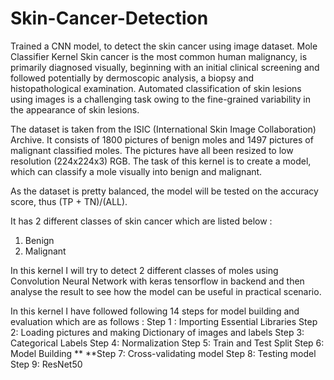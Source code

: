 # Skin-Cancer-Detection
Trained a CNN model, to detect the skin cancer using image dataset.
Mole Classifier Kernel
Skin cancer is the most common human malignancy, is primarily diagnosed visually, beginning with an initial clinical screening and followed potentially by dermoscopic analysis, a biopsy and histopathological examination. Automated classification of skin lesions using images is a challenging task owing to the fine-grained variability in the appearance of skin lesions.

The dataset is taken from the ISIC (International Skin Image Collaboration) Archive. It consists of 1800 pictures of benign moles and 1497 pictures of malignant classified moles. The pictures have all been resized to low resolution (224x224x3) RGB. The task of this kernel is to create a model, which can classify a mole visually into benign and malignant.

As the dataset is pretty balanced, the model will be tested on the accuracy score, thus (TP + TN)/(ALL).

It has 2 different classes of skin cancer which are listed below :
1. Benign
2. Malignant

In this kernel I will try to detect 2 different classes of moles using Convolution Neural Network with keras tensorflow in backend and then analyse the result to see how the model can be useful in practical scenario.

In this kernel I have followed following 14 steps for model building and evaluation which are as follows :
Step 1 : Importing Essential Libraries
Step 2: Loading pictures and making Dictionary of images and labels
Step 3: Categorical Labels
Step 4: Normalization
Step 5: Train and Test Split
Step 6: Model Building **
**Step 7: Cross-validating model
Step 8: Testing model
Step 9: ResNet50
